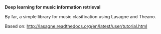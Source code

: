 **Deep learning for music information retrieval**

By far, a simple library for music clasification using Lasagne and Theano. 

Based on: http://lasagne.readthedocs.org/en/latest/user/tutorial.html
